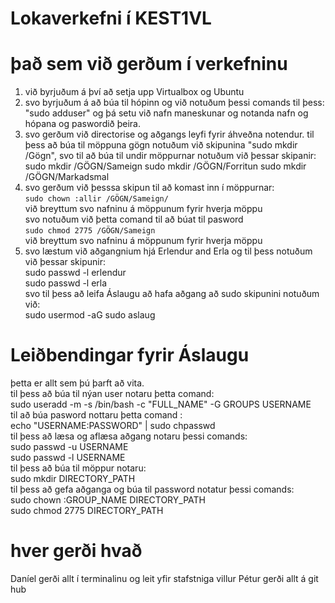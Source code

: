 # Lokaverkefni í KEST1VL
# það sem við gerðum í verkefninu 
1. við byrjuðum á því að setja upp Virtualbox og Ubuntu
2. svo byrjuðum á að búa til hópinn og við notuðum þessi comands til þess: "sudo adduser" og þá setu við nafn maneskunar og notanda nafn og hópana og paswordið þeira.
3. svo gerðum við directorise og aðgangs leyfi fyrir áhveðna notendur. til þess að búa til möppuna gögn notuðum við skipunina "sudo mkdir /Gögn", svo til að búa til undir      möppurnar notuðum við þessar skipanir:
  sudo mkdir /GÖGN/Sameign
  sudo mkdir /GÖGN/Forritun
  sudo mkdir /GÖGN/Markadsmal
4. svo gerðum við þesssa skipun til að komast inn í möppurnar: <br>
   ```sudo chown :allir /GÖGN/Sameign/``` <br>
   við breyttum svo nafninu á möppunum fyrir hverja möppu<br>
   svo notuðum við þetta comand til að búat til pasword<br>
   ```sudo chmod 2775 /GÖGN/Sameign```<br>
   við breyttum svo nafninu á möppunum fyrir hverja möppu<br>
5. svo læstum við aðgangnium hjá Erlendur and Erla og til þess notuðum við þessar skipunir:<br>
    sudo passwd -l erlendur<br>
    sudo passwd -l erla<br>
   svo til þess að leifa Áslaugu að hafa aðgang að sudo skipunini notuðum við:<br>
     sudo usermod -aG sudo aslaug<br>
# Leiðbendingar fyrir Áslaugu 
  þetta er allt sem þú þarft að vita.<br>
  til þess að búa til nýan user notaru þetta comand:<br>
  sudo useradd -m -s /bin/bash -c "FULL_NAME" -G GROUPS USERNAME<br>
  til að búa pasword nottaru þetta comand :<br>
  echo "USERNAME:PASSWORD" | sudo chpasswd<br>
  til þess að læsa og aflæsa aðgang notaru þessi comands:<br>
  sudo passwd -u USERNAME <br>
  sudo passwd -l USERNAME<br>
  til þess að búa til möppur notaru:<br>
  sudo mkdir DIRECTORY_PATH<br>
  til þess að gefa aðganga og búa til password notatur þessi comands:<br>
    sudo chown :GROUP_NAME DIRECTORY_PATH<br>
    sudo chmod 2775 DIRECTORY_PATH<br>
# hver gerði hvað 
  Daníel gerði allt í terminalinu og leit yfir stafstniga villur
  Pétur gerði allt á git hub 






   
  

